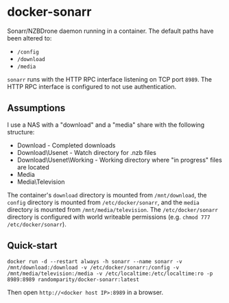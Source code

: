 docker-sonarr
=============

Sonarr/NZBDrone daemon running in a container. The default paths have been altered to:

 * `/config`
 * `/download`
 * `/media`

`sonarr` runs with the HTTP RPC interface listening on TCP port `8989`. The HTTP RPC interface is configured to not use authentication.

Assumptions
-----------

I use a NAS with a "download" and a "media" share with the following structure:

  - Download                - Completed downloads
  - Download\Usenet         - Watch directory for .nzb files
  - Download\Usenet\Working - Working directory where "in progress" files are located
  - Media
  - Media\Television

The container's `download` directory is mounted from `/mnt/download`, the `config` directory is mounted from `/etc/docker/sonarr`, and the `media` directory is mounted from `/mnt/media/television`.  The `/etc/docker/sonarr` directory is configured with world writeable permissions (e.g. `chmod 777 /etc/docker/sonarr`).

Quick-start
-----------

`docker run -d --restart always -h sonarr --name sonarr -v /mnt/download:/download -v /etc/docker/sonarr:/config -v /mnt/media/television:/media -v /etc/localtime:/etc/localtime:ro -p 8989:8989 randomparity/docker-sonarr:latest`

Then open `http://<docker host IP>:8989` in a browser.
